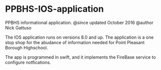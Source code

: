 # PPBHS-IOS-application
PPBHS informational application.
@since updated October 2016
@author Nick Gattuso


The IOS application runs on versions 8.0 and up. The application is a one stop shop for the abudance of information needed for
Point Pleasant Borough Highschool. 

The app is programmed in swift, and it implements the FireBase service to configure notfications.
